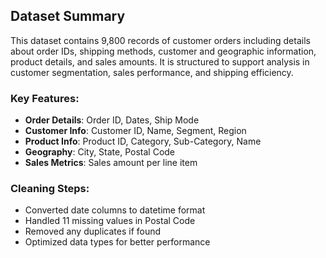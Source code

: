## Dataset Summary

This dataset contains 9,800 records of customer orders including details about order IDs, shipping methods, customer and geographic information, product details, and sales amounts. It is structured to support analysis in customer segmentation, sales performance, and shipping efficiency.

### Key Features:
- **Order Details**: Order ID, Dates, Ship Mode
- **Customer Info**: Customer ID, Name, Segment, Region
- **Product Info**: Product ID, Category, Sub-Category, Name
- **Geography**: City, State, Postal Code
- **Sales Metrics**: Sales amount per line item

### Cleaning Steps:
- Converted date columns to datetime format
- Handled 11 missing values in Postal Code
- Removed any duplicates if found
- Optimized data types for better performance

